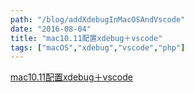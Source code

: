```yaml
---
path: "/blog/addXdebugInMacOSAndVscode"
date: "2016-08-04"
title: "mac10.11配置xdebug＋vscode"
tags: ["macOS","xdebug","vscode","php"]
---
```


[mac10.11配置xdebug＋vscode](https://blog.csdn.net/Cooldiok/article/details/52124368)